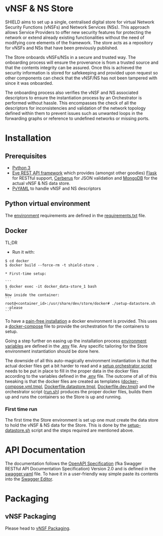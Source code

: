 # vNSF & NS Store

SHIELD aims to set up a single, centralised digital store for virtual Network Security Functions (vNSFs) and Network Services (NSs). This approach allows Service Providers to offer new security features for protecting the network or extend already existing functionalities without the need of modifying core elements of the framework. The store acts as a repository for vNSFs and NSs that have been previously published.

The Store onboards vNSFs/NSs in a secure and trusted way. The onboarding process will ensure the provenance is from a trusted source and that the contents integrity can be assured. Once this is achieved the security information is stored for safekeeping and provided upon request so other components can check that the vNSF/NS has not been tampered with since it was onboarded.

The onboarding process also verifies the vNSF and NS associated descriptors to ensure the instantiation process by an Orchestrator is performed without hassle. This encompasses the check of all the descriptors for inconsistencies and validation of the network topology defined within them to prevent issues such as unwanted loops in the forwarding graphs or reference to undefined networks or missing ports.


# Installation


## Prerequisites

* [Python 3](https://www.python.org/)
* [Eve REST API framework](http://eve.readthedocs.io/en/stable/) which provides (amongst other goodies) [Flask](http://flask.pocoo.org/) for RESTful support, [Cerberus](http://python-cerberus.org/) for JSON validation and [MongoDB](https://www.mongodb.com/) for the actual vNSF & NS data store.
* [PyYAML](http://pyyaml.org/) to handle vNSF and NS descriptors


## Python virtual environment

The [environment](http://docs.python-guide.org/en/latest/dev/virtualenvs/) requirements are defined in the [requirements.txt](docker/store-requirements.txt) file.


## Docker

TL;DR

* Run it with:  
```
$ cd docker  
$ docker build --force-rm -t shield-store .  
```

    * First-time setup:

    ```
    $ docker exec -it docker_data-store_1 bash  
    ```
    Now inside the container:  
    ```
    root@<container_id>:/usr/share/dev/store/docker# ./setup-datastore.sh --please  
    ```



To have a [pain-free installation](https://www.docker.com/) a docker environment is provided. This uses a [docker-compose](https://docs.docker.com/compose/overview/) file to provide the orchestration for the containers to setup.

Going a step further on easing up the installation process [environment variables](https://docs.docker.com/compose/environment-variables/#setting-environment-variables-with-docker-compose-run) are defined in the [.env](docker/.env) file. Any specific tailoring for the Store environment instantiation should be done here.

The downside of all this auto-magically environment instantiation is that the actual docker files get a bit harder to read and a [setup orchestrator script](docker/run.sh) needs to be put in place to fill in the proper data in the docker files according to the variables defined in the [.env](docker/.env) file. The outcome of all of this tweaking is that the docker files are created as templates ([docker-compose.yml.tmpl](docker/docker-compose.yml.tmpl), [Dockerfile.datastore.tmpl](docker/Dockerfile.datastore.tmpl), [Dockerfile.dev.tmpl](docker/Dockerfile.dev.tmpl)) and the orchestrator script ([run.sh](docker/run.sh)) produces the proper docker files, builds them up and runs the containers so the Store is up and running.

### First time run

The first time the Store environment is set up one must create the data store to hold the vNSF & NS data for the Store. This is done by the [setup-datastore.sh](docker/setup-datastore.sh) script and the steps required are mentioned above.

# API Documentation

The documentation follows the [OpenAPI Specification](https://swagger.io/specification/) (fka Swagger RESTful API Documentation Specification) Version 2.0 and is defined in the [swagger.yaml](swagger.yaml) file. To have it in a user-friendly way simple paste its contents into the [Swagger Editor](https://editor.swagger.io/).


# Packaging

## vNSF Packaging

Please head to [vNSF Packaging](docs/vnsf/packaging.md).
